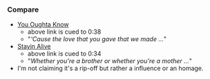 
### Compare

* [You Oughta Know](https://youtu.be/NPcyTyilmYY?t=38)
    - above link is cued to 0:38
    - "*'Cause the love that you gave that we made ...*"
* [Stayin Alive](https://youtu.be/fNFzfwLM72c?t=34)
    - above link is cued to 0:34
    - "*Whether you're a brother or whether you're a mother ...*"
* I'm not claiming it's a rip-off but rather a influence or an homage.

